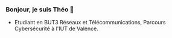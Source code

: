 ### Bonjour, je suis Théo 👋
- Etudiant en BUT3 Réseaux et Télécommunications, Parcours Cybersécurité à l'IUT de Valence.

<!--
**delettretheo/delettretheo** is a ✨ _special_ ✨ repository because its `README.md` (this file) appears on your GitHub profile.

Here are some ideas to get you started:

- 🔭 I’m currently working on ...
- 🌱 I’m currently learning ...
- 👯 I’m looking to collaborate on ...
- 🤔 I’m looking for help with ...
- 💬 Ask me about ...
- 📫 How to reach me: ...
- 😄 Pronouns: ...
- ⚡ Fun fact: ...
-->
